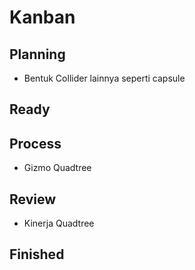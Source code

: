 # Kanban

## Planning
- Bentuk Collider lainnya seperti capsule

## Ready

## Process
- Gizmo Quadtree

## Review
- Kinerja Quadtree

## Finished
